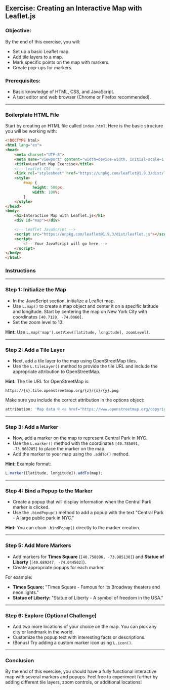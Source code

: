 ## Exercise: Creating an Interactive Map with Leaflet.js

### Objective:
By the end of this exercise, you will:
- Set up a basic Leaflet map.
- Add tile layers to a map.
- Mark specific points on the map with markers.
- Create pop-ups for markers.

### Prerequisites:
- Basic knowledge of HTML, CSS, and JavaScript.
- A text editor and web browser (Chrome or Firefox recommended).

---

### Boilerplate HTML File

Start by creating an HTML file called `index.html`. Here is the basic structure you will be working with:

```html
<!DOCTYPE html>
<html lang="en">
<head>
    <meta charset="UTF-8">
    <meta name="viewport" content="width=device-width, initial-scale=1.0">
    <title>Leaflet Map Exercise</title>
    <!-- Leaflet CSS -->
    <link rel="stylesheet" href="https://unpkg.com/leaflet@1.9.3/dist/leaflet.css" />
    <style>
        #map {
            height: 500px;
            width: 100%;
        }
    </style>
</head>
<body>
    <h1>Interactive Map with Leaflet.js</h1>
    <div id="map"></div>

    <!-- Leaflet JavaScript -->
    <script src="https://unpkg.com/leaflet@1.9.3/dist/leaflet.js"></script>
    <script>
        <!-- Your JavaScript will go here -->
    </script>
</body>
</html>
```

### Instructions

---

### Step 1: Initialize the Map

- In the JavaScript section, initialize a Leaflet map.
- Use `L.map()` to create a map object and center it on a specific latitude and longitude. Start by centering the map on New York City with coordinates `[40.7128, -74.0060]`.
- Set the zoom level to 13.

**Hint:** Use `L.map('map').setView([latitude, longitude], zoomLevel)`.

---

### Step 2: Add a Tile Layer

- Next, add a tile layer to the map using OpenStreetMap tiles.
- Use the `L.tileLayer()` method to provide the tile URL and include the appropriate attribution to OpenStreetMap.
  
**Hint:** The tile URL for OpenStreetMap is:  
```
https://{s}.tile.openstreetmap.org/{z}/{x}/{y}.png
```

Make sure you include the correct attribution in the options object:
```javascript
attribution: 'Map data © <a href="https://www.openstreetmap.org/copyright">OpenStreetMap</a> contributors'
```

---

### Step 3: Add a Marker

- Now, add a marker on the map to represent Central Park in NYC.
- Use the `L.marker()` method with the coordinates `[40.785091, -73.968285]` to place the marker on the map.
- Add the marker to your map using the `.addTo()` method.

**Hint:** Example format:  
```javascript
L.marker([latitude, longitude]).addTo(map);
```

---

### Step 4: Bind a Popup to the Marker

- Create a popup that will display information when the Central Park marker is clicked.
- Use the `.bindPopup()` method to add a popup with the text "Central Park - A large public park in NYC."
  
**Hint:** You can chain `.bindPopup()` directly to the marker creation.

---

### Step 5: Add More Markers

- Add markers for **Times Square** (`[40.758896, -73.985130]`) and **Statue of Liberty** (`[40.689247, -74.044502]`).
- Create appropriate popups for each marker.

For example:
- **Times Square:** "Times Square - Famous for its Broadway theaters and neon lights."
- **Statue of Liberty:** "Statue of Liberty - A symbol of freedom in the USA."

---

### Step 6: Explore (Optional Challenge)

- Add two more locations of your choice on the map. You can pick any city or landmark in the world.
- Customize the popup text with interesting facts or descriptions.
- (Bonus) Try adding a custom marker icon using `L.icon()`.

---

### Conclusion

By the end of this exercise, you should have a fully functional interactive map with several markers and popups. Feel free to experiment further by adding different tile layers, zoom controls, or additional locations!